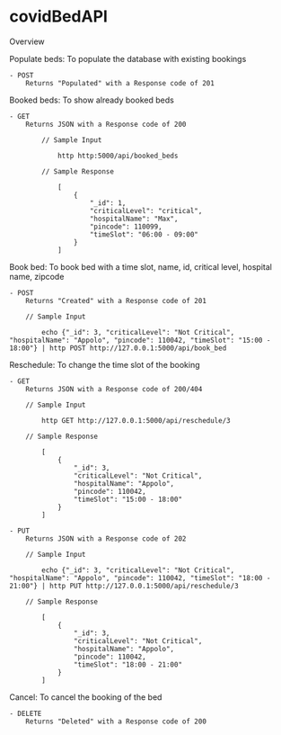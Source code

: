 # covidBedAPI

Overview

Populate beds:
	To populate the database with existing bookings

	- POST
		Returns "Populated" with a Response code of 201

Booked beds:
	To show already booked beds

	- GET
		Returns JSON with a Response code of 200

			// Sample Input

				http http:5000/api/booked_beds

			// Sample Response

				[
					{
						"_id": 1,
						"criticalLevel": "critical",
						"hospitalName": "Max",
						"pincode": 110099,
						"timeSlot": "06:00 - 09:00"
					}
				]

Book bed:
	To book bed with a time slot, name, id, critical level, hospital name, zipcode
	
	- POST
		Returns "Created" with a Response code of 201

		// Sample Input

			echo {"_id": 3, "criticalLevel": "Not Critical", "hospitalName": "Appolo", "pincode": 110042, "timeSlot": "15:00 - 18:00"} | http POST http://127.0.0.1:5000/api/book_bed


Reschedule:
	To change the time slot of the booking

	- GET
		Returns JSON with a Response code of 200/404

		// Sample Input

			http GET http://127.0.0.1:5000/api/reschedule/3

		// Sample Response

			[
				{
					"_id": 3,
					"criticalLevel": "Not Critical",
					"hospitalName": "Appolo",
					"pincode": 110042,
					"timeSlot": "15:00 - 18:00"
				}
			]

	- PUT
		Returns JSON with a Response code of 202

		// Sample Input

			echo {"_id": 3, "criticalLevel": "Not Critical", "hospitalName": "Appolo", "pincode": 110042, "timeSlot": "18:00 - 21:00"} | http PUT http://127.0.0.1:5000/api/reschedule/3

		// Sample Response

			[
				{
					"_id": 3,
					"criticalLevel": "Not Critical",
					"hospitalName": "Appolo",
					"pincode": 110042,
					"timeSlot": "18:00 - 21:00"
				}
			]



Cancel:
	To cancel the booking of the bed

	- DELETE
		Returns "Deleted" with a Response code of 200
